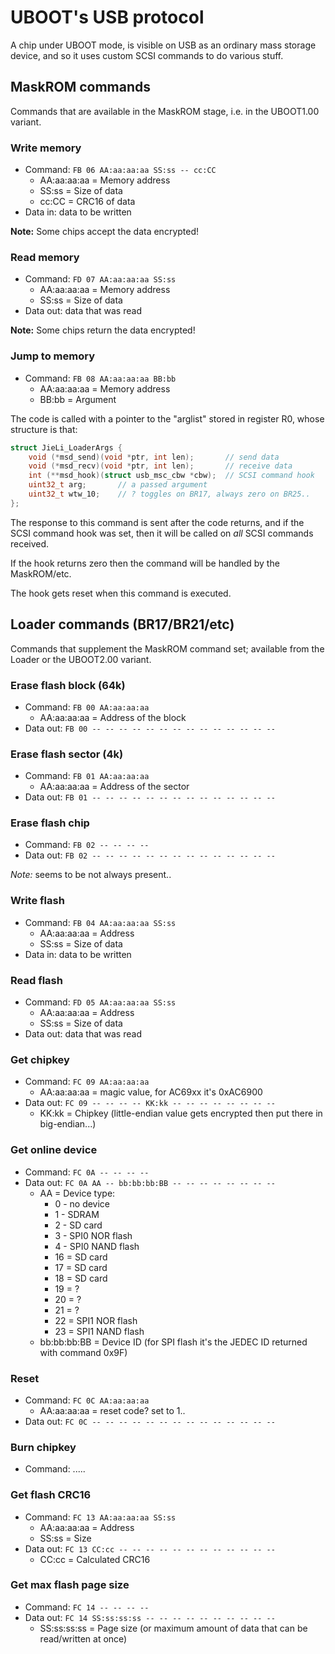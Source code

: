 # UBOOT's USB protocol

A chip under UBOOT mode, is visible on USB as an ordinary mass storage device,
and so it uses custom SCSI commands to do various stuff.

## MaskROM commands

Commands that are available in the MaskROM stage, i.e. in the UBOOT1.00 variant.

### Write memory

- Command: `FB 06 AA:aa:aa:aa SS:ss -- cc:CC`
  * AA:aa:aa:aa = Memory address
  * SS:ss = Size of data
  * cc:CC = CRC16 of data
- Data in: data to be written

**Note:** Some chips accept the data encrypted!

### Read memory

- Command: `FD 07 AA:aa:aa:aa SS:ss`
  * AA:aa:aa:aa = Memory address
  * SS:ss = Size of data
- Data out: data that was read

**Note:** Some chips return the data encrypted!

### Jump to memory

- Command: `FB 08 AA:aa:aa:aa BB:bb`
  * AA:aa:aa:aa = Memory address
  * BB:bb = Argument

The code is called with a pointer to the "arglist" stored in register R0,
whose structure is that:
```c
struct JieLi_LoaderArgs {
	void (*msd_send)(void *ptr, int len);		// send data
	void (*msd_recv)(void *ptr, int len);		// receive data
	int (**msd_hook)(struct usb_msc_cbw *cbw);	// SCSI command hook
	uint32_t arg;		// a passed argument
	uint32_t wtw_10;	// ? toggles on BR17, always zero on BR25..
};
```

The response to this command is sent after the code returns, and if the SCSI command hook was set,
then it will be called on *all* SCSI commands received.

If the hook returns zero then the command will be handled by the MaskROM/etc.

The hook gets reset when this command is executed.

## Loader commands (BR17/BR21/etc)

Commands that supplement the MaskROM command set; available from the Loader or the UBOOT2.00 variant.

### Erase flash block (64k)

- Command: `FB 00 AA:aa:aa:aa`
  * AA:aa:aa:aa = Address of the block
- Data out: `FB 00 -- -- -- -- -- -- -- -- -- -- -- -- -- --`

### Erase flash sector (4k)

- Command: `FB 01 AA:aa:aa:aa`
  * AA:aa:aa:aa = Address of the sector
- Data out: `FB 01 -- -- -- -- -- -- -- -- -- -- -- -- -- --`

### Erase flash chip

- Command: `FB 02 -- -- -- --`
- Data out: `FB 02 -- -- -- -- -- -- -- -- -- -- -- -- -- --`

*Note:* seems to be not always present..

### Write flash

- Command: `FB 04 AA:aa:aa:aa SS:ss`
  * AA:aa:aa:aa = Address
  * SS:ss = Size of data
- Data in: data to be written

### Read flash

- Command: `FD 05 AA:aa:aa:aa SS:ss`
  * AA:aa:aa:aa = Address
  * SS:ss = Size of data
- Data out: data that was read

### Get chipkey

- Command: `FC 09 AA:aa:aa:aa`
  * AA:aa:aa:aa = magic value, for AC69xx it's 0xAC6900
- Data out: `FC 09 -- -- -- -- KK:kk -- -- -- -- -- -- -- --`
  * KK:kk = Chipkey (little-endian value gets encrypted then put there in big-endian...)

### Get online device

- Command: `FC 0A -- -- -- --`
- Data out: `FC 0A AA -- bb:bb:bb:BB -- -- -- -- -- -- -- --`
  * AA = Device type:
    * 0 - no device
    * 1 - SDRAM
    * 2 - SD card
    * 3 - SPI0 NOR flash
    * 4 - SPI0 NAND flash
    * 16 = SD card
    * 17 = SD card
    * 18 = SD card
    * 19 = ?
    * 20 = ?
    * 21 = ?
    * 22 = SPI1 NOR flash
    * 23 = SPI1 NAND flash
  * bb:bb:bb:BB = Device ID (for SPI flash it's the JEDEC ID returned with command 0x9F)

### Reset

- Command: `FC 0C AA:aa:aa:aa`
  * AA:aa:aa:aa = reset code? set to 1..
- Data out: `FC 0C -- -- -- -- -- -- -- -- -- -- -- -- -- --`

### Burn chipkey

- Command: .....

### Get flash CRC16

- Command: `FC 13 AA:aa:aa:aa SS:ss`
  * AA:aa:aa:aa = Address
  * SS:ss = Size
- Data out: `FC 13 CC:cc -- -- -- -- -- -- -- -- -- -- -- --`
  * CC:cc = Calculated CRC16

### Get max flash page size

- Command: `FC 14 -- -- -- --`
- Data out: `FC 14 SS:ss:ss:ss -- -- -- -- -- -- -- -- -- --`
  * SS:ss:ss:ss = Page size (or maximum amount of data that can be read/written at once)
